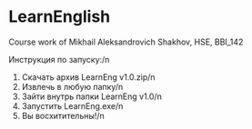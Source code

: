 # LearnEnglish
Course work of Mikhail Aleksandrovich Shakhov, HSE, BBI_142

Инструкция по запуску:/n
1. Скачать архив LearnEng v1.0.zip/n
2. Извлечь в любую папку/n
3. Зайти внутрь папки LearnEng v1.0/n
4. Запустить LearnEng.exe/n 
5. Вы восхитительны!/n
